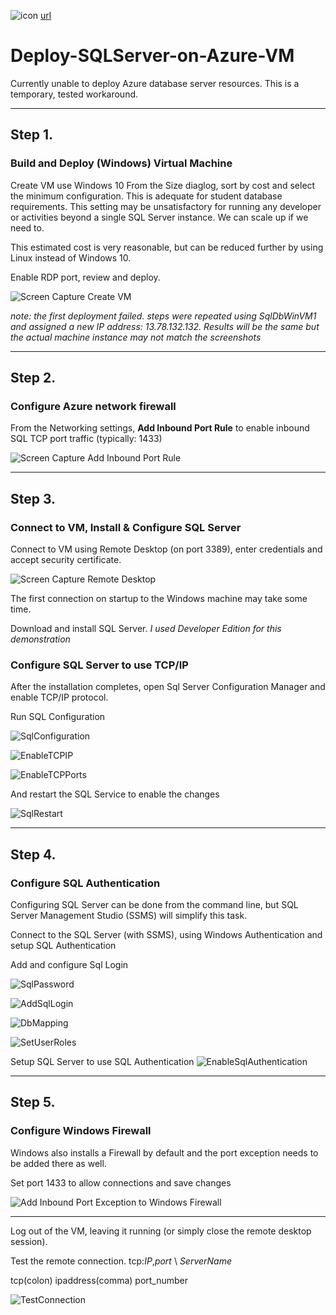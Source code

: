 ![icon](https://github.com/uid100/Deploy-SQLServer-on-Azure-VM/blob/master/images/studency.png)
[url](https://portal.azure.com)

# Deploy-SQLServer-on-Azure-VM

Currently unable to deploy Azure database server resources. This is a temporary, tested workaround.

-----

## Step 1. 

### Build and Deploy (Windows) Virtual Machine

Create VM use Windows 10
From the Size diaglog, sort by cost and select the minimum configuration. This is adequate for student database requirements. This setting may be unsatisfactory for running any developer or activities beyond a single SQL Server instance.  We can scale up if we need to. 

This estimated cost is very reasonable, but can be reduced further by using Linux instead of Windows 10.

Enable RDP port, review and deploy.


![Screen Capture Create VM][CreateVM]

_note: the first deployment failed. steps were repeated using SqlDbWinVM1 and assigned a new IP address: 13.78.132.132.  Results will be the same but the actual machine instance may not match the screenshots_

-----

## Step 2.

### Configure Azure network firewall

From the Networking settings, **Add Inbound Port Rule** to enable inbound SQL TCP port traffic (typically: 1433)

![Screen Capture Add Inbound Port Rule][AddInboundPortRule]

-----

## Step 3.

### Connect to VM, Install & Configure SQL Server 

Connect to VM using Remote Desktop (on port 3389), enter credentials and accept security certificate.

![Screen Capture Remote Desktop][RDP]


The first connection on startup to the Windows machine may take some time.

Download and install SQL Server. _I used Developer Edition for this demonstration_

### Configure SQL Server to use TCP/IP

After the installation completes, open Sql Server Configuration Manager and enable TCP/IP protocol.

Run SQL Configuration

![SqlConfiguration][SqlConfiguration]

![EnableTCPIP][EnableTCPIP]

![EnableTCPPorts][EnableTCPPorts]

And restart the SQL Service to enable the changes

![SqlRestart][SqlRestart]

-----

## Step 4.

### Configure SQL Authentication 

Configuring SQL Server can be done from the command line, but SQL Server Management Studio (SSMS) will simplify this task.

Connect to the SQL Server (with SSMS), using Windows Authentication and setup SQL Authentication

Add and configure Sql Login

![SqlPassword][SqlPassword]

![AddSqlLogin][AddSqlLogin]

![DbMapping][DbMapping]

![SetUserRoles][SetUserRoles]

Setup SQL Server to use SQL Authentication
![EnableSqlAuthentication][EnableSqlAuthentication]

-----

## Step 5.

### Configure Windows Firewall

Windows also installs a Firewall by default and the port exception needs to be added there as well.

Set port 1433 to allow connections and save changes

![Add Inbound Port Exception to Windows Firewall][WinFirewallConfig]

-----

Log out of the VM, leaving it running (or simply close the remote desktop session). 

Test the remote connection.
tcp:_IP_,_port_ \ _ServerName_

tcp(colon)
ipaddress(comma)
port_number

![TestConnection][TestConnection]


[AddInboundPortRule]: https://raw.githubusercontent.com/uid100/Deploy-SQLServer-on-Azure-VM/master/AddInboundPortRule.JPG
[AddSqlLogin]: https://raw.githubusercontent.com/uid100/Deploy-SQLServer-on-Azure-VM/master/AddSqlLogin.JPG
[CreateVM]: https://raw.githubusercontent.com/uid100/Deploy-SQLServer-on-Azure-VM/master/CreateVM.JPG
[DbMapping]: https://raw.githubusercontent.com/uid100/Deploy-SQLServer-on-Azure-VM/master/DbMapping.JPG
[EnableSqlAuthentication]: https://raw.githubusercontent.com/uid100/Deploy-SQLServer-on-Azure-VM/master/EnableSqlAuthentication.png
[EnableTCPIP]: https://raw.githubusercontent.com/uid100/Deploy-SQLServer-on-Azure-VM/master/EnableTCPIP.JPG
[EnableTCPPorts]: https://raw.githubusercontent.com/uid100/Deploy-SQLServer-on-Azure-VM/master/EnableTCPPorts.JPG
[RDP]: https://raw.githubusercontent.com/uid100/Deploy-SQLServer-on-Azure-VM/master/RDP.JPG
[SetUserRoles]: https://raw.githubusercontent.com/uid100/Deploy-SQLServer-on-Azure-VM/master/SetUserRoles.JPG
[SqlConfiguration]: https://raw.githubusercontent.com/uid100/Deploy-SQLServer-on-Azure-VM/master/SqlConfiguration.JPG
[SqlPassword]: https://raw.githubusercontent.com/uid100/Deploy-SQLServer-on-Azure-VM/master/SqlPassword.JPG
[SqlRestart]: https://raw.githubusercontent.com/uid100/Deploy-SQLServer-on-Azure-VM/master/SqlRestart.JPG
[TestConnection]: https://raw.githubusercontent.com/uid100/Deploy-SQLServer-on-Azure-VM/master/TestConnection.png
[WinFirewallConfig]: https://raw.githubusercontent.com/uid100/Deploy-SQLServer-on-Azure-VM/master/WinFirewallConfig.JPG

